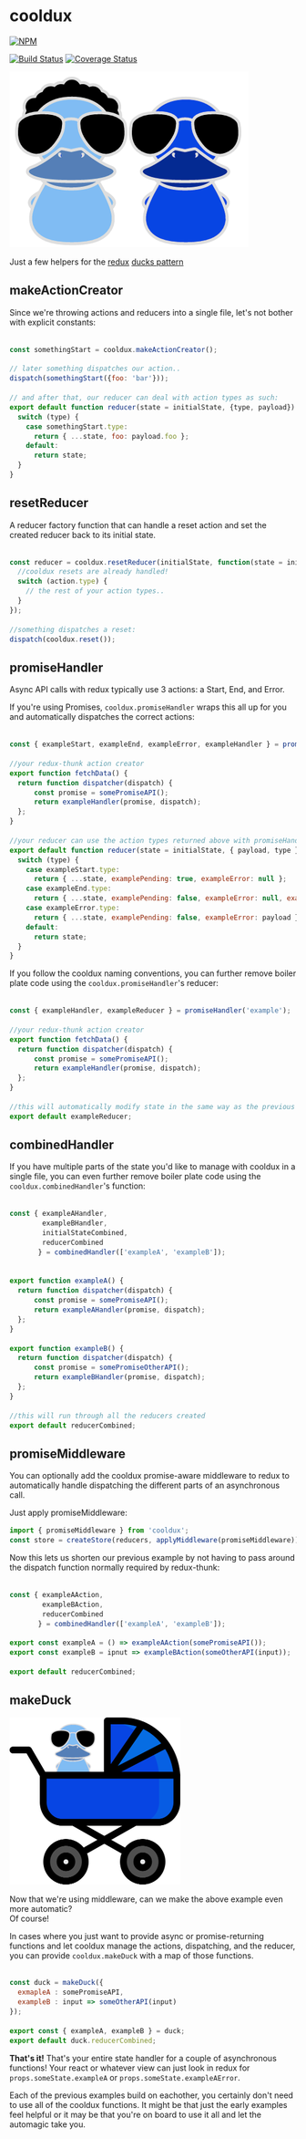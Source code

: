# cooldux

[![NPM](https://nodei.co/npm/cooldux.png?compact=true)](https://nodei.co/npm/cooldux/)

[![Build Status](https://travis-ci.org/iceddev/cooldux.svg?branch=master)](https://travis-ci.org/iceddev/cooldux) [![Coverage Status](https://coveralls.io/repos/iceddev/cooldux/badge.svg?branch=master)](https://coveralls.io/r/iceddev/cooldux?branch=master)


![cooldux](cooldux.png)


Just a few helpers for the [redux](http://redux.js.org/) [ducks pattern](https://github.com/erikras/ducks-modular-redux)


## makeActionCreator

Since we're throwing actions and reducers into a single file, let's not bother with explicit constants:

```javascript

const somethingStart = cooldux.makeActionCreator();

// later something dispatches our action..
dispatch(somethingStart({foo: 'bar'}));

// and after that, our reducer can deal with action types as such:
export default function reducer(state = initialState, {type, payload}) {
  switch (type) {
    case somethingStart.type:
      return { ...state, foo: payload.foo };
    default:
      return state;
  }
}

```

## resetReducer

A reducer factory function that can handle a reset action and set the created reducer back to its initial state.

```javascript

const reducer = cooldux.resetReducer(initialState, function(state = initialState, action) {
  //cooldux resets are already handled!
  switch (action.type) {
    // the rest of your action types..
  }
});

//something dispatches a reset:
dispatch(cooldux.reset());


```


## promiseHandler

Async API calls with redux typically use 3 actions: a Start, End, and Error.

If you're using Promises, `cooldux.promiseHandler` wraps this all up for you and automatically dispatches the correct actions:

```javascript

const { exampleStart, exampleEnd, exampleError, exampleHandler } = promiseHandler('example');

//your redux-thunk action creator
export function fetchData() {
  return function dispatcher(dispatch) {
      const promise = somePromiseAPI();
      return exampleHandler(promise, dispatch);
  };
}

//your reducer can use the action types returned above with promiseHandler
export default function reducer(state = initialState, { payload, type }) {
  switch (type) {
    case exampleStart.type:
      return { ...state, examplePending: true, exampleError: null };
    case exampleEnd.type:
      return { ...state, examplePending: false, exampleError: null, example: payload };
    case exampleError.type:
      return { ...state, examplePending: false, exampleError: payload };
    default:
      return state;
  }
}


```

If you follow the cooldux naming conventions, you can further remove boiler plate code using the `cooldux.promiseHandler`'s reducer:

```javascript

const { exampleHandler, exampleReducer } = promiseHandler('example');

//your redux-thunk action creator
export function fetchData() {
  return function dispatcher(dispatch) {
      const promise = somePromiseAPI();
      return exampleHandler(promise, dispatch);
  };
}

//this will automatically modify state in the same way as the previous example
export default exampleReducer;

```

## combinedHandler


If you have multiple parts of the state you'd like to manage with cooldux in a single file, you can even further remove boiler plate code using the `cooldux.combinedHandler`'s function:

```javascript

const { exampleAHandler,
        exampleBHandler,
        initialStateCombined,
        reducerCombined
       } = combinedHandler(['exampleA', 'exampleB']);


export function exampleA() {
  return function dispatcher(dispatch) {
      const promise = somePromiseAPI();
      return exampleAHandler(promise, dispatch);
  };
}

export function exampleB() {
  return function dispatcher(dispatch) {
      const promise = somePromiseOtherAPI();
      return exampleBHandler(promise, dispatch);
  };
}

//this will run through all the reducers created
export default reducerCombined;

```




## promiseMiddleware

You can optionally add the cooldux promise-aware middleware to redux to automatically handle dispatching the different parts of an asynchronous call.

Just apply promiseMiddleware:

```javascript
import { promiseMiddleware } from 'cooldux';
const store = createStore(reducers, applyMiddleware(promiseMiddleware));

```

Now this lets us shorten our previous example by not having to pass around the dispatch function normally required by redux-thunk:

```javascript

const { exampleAAction,
        exampleBAction,
        reducerCombined
       } = combinedHandler(['exampleA', 'exampleB']);

export const exampleA = () => exampleAAction(somePromiseAPI());
export const exampleB = ipnut => exampleBAction(someOtherAPI(input));

export default reducerCombined;

```

## makeDuck

![makeduck](makeduck.png)

Now that we're using middleware, can we make the above example even more automatic?  
Of course!

In cases where you just want to provide async or promise-returning functions and let cooldux manage the actions, dispatching, and the reducer, you can provide `cooldux.makeDuck` with a map of those functions. 

```javascript

const duck = makeDuck({
  exmapleA : somePromiseAPI,
  exampleB : input => someOtherAPI(input)
});

export const { exampleA, exampleB } = duck;
export default duck.reducerCombined;

```

**That's it!**  That's your entire state handler for a couple of asynchronous functions!  Your react or whatever view can just look in redux for `props.someState.exampleA` or `props.someState.exampleAError`.  

Each of the previous examples build on eachother, you certainly don't need to use all of the cooldux functions. It might be that just the early examples feel helpful or it may be that you're on board to use it all and let the automagic take you.